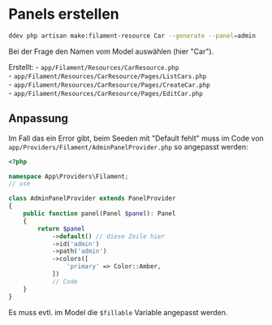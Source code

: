 # Panels erstellen
```bash
ddev php artisan make:filament-resource Car --generate --panel=admin
```
Bei der Frage den Namen vom Model auswählen (hier "Car").

Erstellt:
- `app/Filament/Resources/CarResource.php`  
- `app/Filament/Resources/CarResource/Pages/ListCars.php`  
- `app/Filament/Resources/CarResource/Pages/CreateCar.php`  
- `app/Filament/Resources/CarResource/Pages/EditCar.php`
## Anpassung
Im Fall das ein Error gibt, beim Seeden mit "Default fehlt" muss im Code von `app/Providers/Filament/AdminPanelProvider.php` so angepasst werden:
```php
<?php

namespace App\Providers\Filament;
// use

class AdminPanelProvider extends PanelProvider
{
    public function panel(Panel $panel): Panel
    {
        return $panel
            ->default() // diese Zeile hier
            ->id('admin')
            ->path('admin')
            ->colors([
                'primary' => Color::Amber,
            ])
            // Code
    }
}

```

Es muss evtl. im Model die `$fillable` Variable angepasst werden.